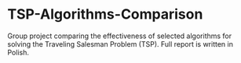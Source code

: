 # TSP-Algorithms-Comparison
Group project comparing the effectiveness of selected algorithms for solving the Traveling Salesman Problem (TSP). Full report is written in Polish.
